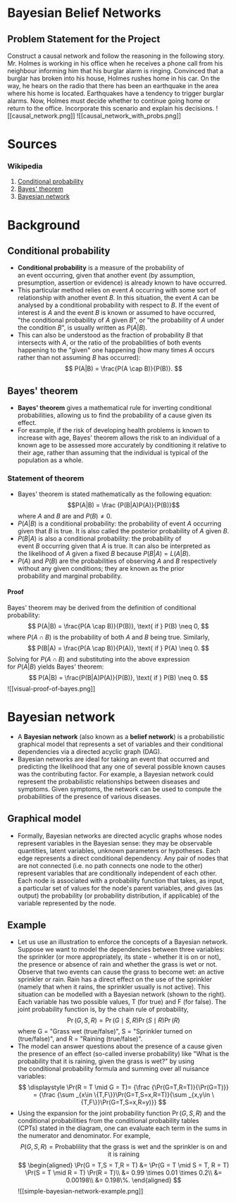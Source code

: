 # Bayesian Belief Networks

## Problem Statement for the Project
Construct a causal network and follow the reasoning in the following story. 
Mr. Holmes is working in his office when he receives a phone call from his neighbour informing him that his burglar alarm is ringing. Convinced that a burglar has broken into his house, Holmes rushes home in his car. On the way, he hears on the radio that there has been an earthquake in the area where his home is located. Earthquakes have a tendency to trigger burglar alarms. Now, Holmes must decide whether to continue going home or return to the office. Incorporate this scenario and explain his decisions.
![[causal_network.png]]
![[causal_network_with_probs.png]]
# Sources
### Wikipedia
1. [Conditional probability](https://en.wikipedia.org/wiki/Conditional_probability)
2. [Bayes' theorem](https://en.wikipedia.org/wiki/Bayes%27_theorem)
3. [Bayesian network](https://en.wikipedia.org/wiki/Bayesian_network)
# Background
## Conditional probability
- **Conditional probability** is a measure of the probability of an event occurring, given that another event (by assumption, presumption, assertion or evidence) is already known to have occurred. 
- This particular method relies on event $A$ occurring with some sort of relationship with another event $B$. In this situation, the event $A$ can be analysed by a conditional probability with respect to $B$. If the event of interest is $A$ and the event $B$ is known or assumed to have occurred, "the conditional probability of $A$ given $B$", or "the probability of $A$ under the condition $B$", is usually written as $P(A|B)$.
- This can also be understood as the fraction of probability $B$ that intersects with $A,$ or the ratio of the probabilities of both events happening to the "given" one happening (how many times $A$ occurs rather than not assuming $B$ has occurred):
$$
P(A|B) = \frac{P(A \cap B)}{P(B)}.
$$
## Bayes' theorem
- **Bayes' theorem** gives a mathematical rule for inverting conditional probabilities, allowing us to find the probability of a cause given its effect.
- For example, if the risk of developing health problems is known to increase with age, Bayes' theorem allows the risk to an individual of a known age to be assessed more accurately by conditioning it relative to their age, rather than assuming that the individual is typical of the population as a whole.
### Statement of theorem
- Bayes' theorem is stated mathematically as the following equation:
$$P(A|B) = \frac {P(B|A)P(A)}{P(B)}$$
where $A$ and $B$ are and $P(B)\neq0$.
- $P(A|B)$ is a conditional probability: the probability of event $A$ occurring given that $B$ is true. It is also called the posterior probability of $A$ given $B$.
- $P(B|A)$ is also a conditional probability: the probability of event $B$ occurring given that $A$ is true. It can also be interpreted as the likelihood of $A$ given a fixed $B$ because $P(B|A)=L(A|B)$.
- $P(A)$ and $P(B)$ are the probabilities of observing $A$ and $B$ respectively without any given conditions; they are known as the prior probability and marginal probability.
#### Proof
Bayes' theorem may be derived from the definition of conditional probability:
$$
P(A|B) = \frac{P(A \cap B)}{P(B)}, \text{ if } P(B) \neq 0,
$$
where $P(A \cap B)$ is the probability of both $A$ and $B$ being true. Similarly,
$$
P(B|A) = \frac{P(A \cap B)}{P(A)}, \text{ if } P(A) \neq 0.
$$
Solving for $P(A \cap B)$ and substituting into the above expression for $P(A|B)$ yields Bayes' theorem:
$$
P(A|B) = \frac{P(B|A)P(A)}{P(B)}, \text{ if } P(B) \neq 0.
$$
![[visual-proof-of-bayes.png]]
# Bayesian network
- A **Bayesian network** (also known as a **belief network**) is a probabilistic graphical model that represents a set of variables and their conditional dependencies via a directed acyclic graph (DAG).
- Bayesian networks are ideal for taking an event that occurred and predicting the likelihood that any one of several possible known causes was the contributing factor. For example, a Bayesian network could represent the probabilistic relationships between diseases and symptoms. Given symptoms, the network can be used to compute the probabilities of the presence of various diseases.
## Graphical model
- Formally, Bayesian networks are directed acyclic graphs whose nodes represent variables in the Bayesian sense: they may be observable quantities, latent variables, unknown parameters or hypotheses. Each edge represents a direct conditional dependency. Any pair of nodes that are not connected (i.e. no path connects one node to the other) represent variables that are conditionally independent of each other. Each node is associated with a probability function that takes, as input, a particular set of values for the node's parent variables, and gives (as output) the probability (or probability distribution, if applicable) of the variable represented by the node. 
## Example
- Let us use an illustration to enforce the concepts of a Bayesian network. Suppose we want to model the dependencies between three variables: the sprinkler (or more appropriately, its state - whether it is on or not), the presence or absence of rain and whether the grass is wet or not. Observe that two events can cause the grass to become wet: an active sprinkler or rain. Rain has a direct effect on the use of the sprinkler (namely that when it rains, the sprinkler usually is not active). This situation can be modelled with a Bayesian network (shown to the right). Each variable has two possible values, T (for true) and F (for false).
The joint probability function is, by the chain rule of probability,
$$
\Pr(G,S,R) = \Pr(G \mid S,R) \Pr(S \mid R) \Pr(R)
$$
where G = "Grass wet (true/false)", S = "Sprinkler turned on (true/false)", and R = "Raining (true/false)".
- The model can answer questions about the presence of a cause given the presence of an effect (so-called inverse probability) like "What is the probability that it is raining, given the grass is wet?" by using the conditional probability formula and summing over all nuisance variables:
$$
\displaystyle 
\Pr(R = T \mid G = T)= {\frac {\Pr(G=T,R=T)}{\Pr(G=T)}} = {\frac {\sum _{x\in \{T,F\}}\Pr(G=T,S=x,R=T)}{\sum _{x,y\in \{T,F\}}\Pr(G=T,S=x,R=y)}}
$$
- Using the expansion for the joint probability function $\Pr(G,S,R)$ and the conditional probabilities from the conditional probability tables (CPTs) stated in the diagram, one can evaluate each term in the sums in the numerator and denominator. For example, 
$$P(G,S,R) = \text{Probablility that the grass is wet and the sprinkler is on and it is raining}$$
$$
\begin{aligned}
\Pr(G = T,S = T,R = T)
&= \Pr(G = T \mid S = T, R = T) \Pr(S = T \mid R = T) \Pr(R = T)\\
&= 0.99 \times 0.01 \times 0.2\\
&= 0.00198\\
&= 0.198\%.
\end{aligned}
$$
![[simple-bayesian-network-example.png]]
